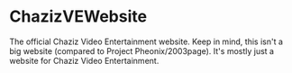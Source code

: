 # ChazizVEWebsite
The official Chaziz Video Entertainment website. Keep in mind, this isn't a big website (compared to Project Pheonix/2003page). It's mostly just a website for Chaziz Video Entertainment.